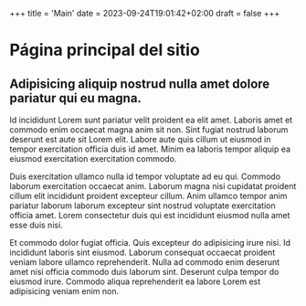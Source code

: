 +++
title = 'Main'
date = 2023-09-24T19:01:42+02:00
draft = false
+++

# Página principal del sitio

## Adipisicing aliquip nostrud nulla amet dolore pariatur qui eu magna.

Id incididunt Lorem sunt pariatur velit proident ea elit amet. Laboris amet et commodo enim occaecat magna anim sit non. Sint fugiat nostrud laborum deserunt est aute sit Lorem elit. Labore aute quis cillum ut eiusmod in tempor exercitation officia duis id amet. Minim ea laboris tempor aliquip ea eiusmod exercitation exercitation commodo.

Duis exercitation ullamco nulla id tempor voluptate ad eu qui. Commodo laborum exercitation occaecat anim. Laborum magna nisi cupidatat proident cillum elit incididunt proident excepteur cillum. Anim ullamco tempor anim pariatur laborum laborum excepteur sint nostrud voluptate exercitation officia amet. Lorem consectetur duis qui est incididunt eiusmod nulla amet esse duis nisi.

Et commodo dolor fugiat officia. Quis excepteur do adipisicing irure nisi. Id incididunt laboris sint eiusmod. Laborum consequat occaecat proident veniam labore ullamco reprehenderit. Nulla ad commodo enim deserunt amet nisi officia commodo duis laborum sint. Deserunt culpa tempor do eiusmod irure. Commodo aliqua reprehenderit ea labore Lorem est adipisicing veniam enim non.